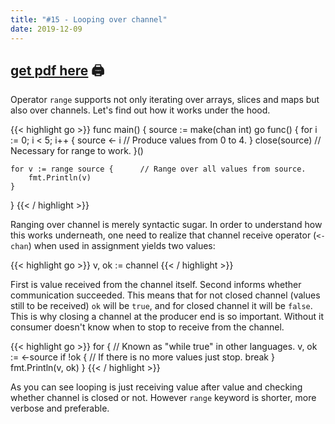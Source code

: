 ```yaml
---
title: "#15 - Looping over channel"
date: 2019-12-09
---
```


## [get pdf here](/gott/episode15.pdf) 🖨

Operator `range` supports not only iterating over arrays, slices and maps but also over channels. Let's find out how it works under the hood.

{{< highlight go >}}
func main() {
    source := make(chan int)
    go func() {
        for i := 0; i < 5; i++ {
            source <- i         // Produce values from 0 to 4.
        }
        close(source)             // Necessary for range to work.
    }()

    for v := range source {      // Range over all values from source.
        fmt.Println(v)
    }
}
{{< / highlight >}}

Ranging over channel is merely syntactic sugar. In order to understand how this works underneath, one need to realize that channel receive operator (`<-chan`) when used in assignment yields two values:

{{< highlight go >}}
v, ok := channel
{{< / highlight >}}

First is value received from the channel itself. Second informs whether communication succeeded. This means that for not closed channel (values still to be received) `ok` will be `true`, and for closed channel it will be `false`. This is why closing a channel at the producer end is so important. Without it consumer doesn't know when to stop to receive from the channel.

{{< highlight go >}}
for {                            // Known as "while true" in other languages.
    v, ok := <-source 
    if !ok {                     // If there is no more values just stop.
        break
    }
    fmt.Println(v, ok)
}
{{< / highlight >}}

As you can see looping is just receiving value after value and checking whether channel is closed or not. However `range` keyword is shorter, more verbose and preferable.